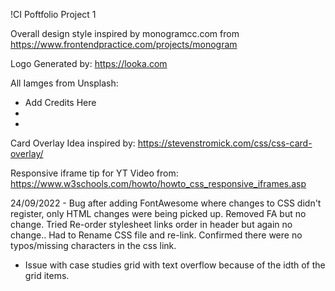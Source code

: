 !CI Poftfolio Project 1

Overall design style inspired by monogramcc.com from https://www.frontendpractice.com/projects/monogram

Logo Generated by: https://looka.com

All Iamges from Unsplash:

- Add Credits Here
-
-

Card Overlay Idea inspired by: https://stevenstromick.com/css/css-card-overlay/

Responsive iframe tip for YT Video from: https://www.w3schools.com/howto/howto_css_responsive_iframes.asp

24/09/2022 - Bug after adding FontAwesome where changes to CSS didn't register, only HTML changes were being picked up.
Removed FA but no change. Tried Re-order stylesheet links order in header but again no change..
Had to Rename CSS file and re-link. Confirmed there were no typos/missing characters in the css link.

- Issue with case studies grid with text overflow because of the idth of the grid items.